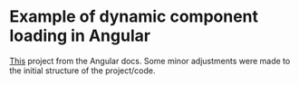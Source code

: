 # Example of dynamic component loading in Angular

[This](https://angular.io/guide/dynamic-component-loader) project from the Angular docs. Some minor adjustments were made to the initial structure of the project/code.
